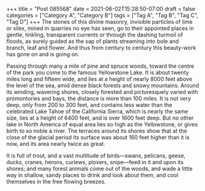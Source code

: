 +++
title = "Post 085568"
date = 2021-06-02T15:28:50-07:00
draft = false
categories = ["Category A", "Category B"]
tags = ["Tag A", "Tag B", "Tag C", "Tag D"]
+++
The stones of this divine masonry, invisible particles of lime or silex, mined in quarries no eye has seen, go to their appointed places in gentle, tinkling, transparent currents or through the dashing turmoil of floods, as surely guided as the sap of plants streaming into bole and branch, leaf and flower. And thus from century to century this beauty-work has gone on and is going on.

Passing through many a mile of pine and spruce woods, toward the centre of the park you come to the famous Yellowstone Lake. It is about twenty miles long and fifteen wide, and lies at a height of nearly 8000 feet above the level of the sea, amid dense black forests and snowy mountains. Around its winding, wavering shores, closely forested and picturesquely varied with promontories and bays, the distance is more than 100 miles. It is not very deep, only from 200 to 300 feet, and contains less water than the celebrated Lake Tahoe of the California Sierra, which is nearly the same size, lies at a height of 6400 feet, and is over 1600 feet deep. But no other lake in North America of equal area lies so high as the Yellowstone, or gives birth to so noble a river. The terraces around its shores show that at the close of the glacial period its surface was about 160 feet higher than it is now, and its area nearly twice as great.

It is full of trout, and a vast multitude of birds—swans, pelicans, geese, ducks, cranes, herons, curlews, plovers, snipe—feed in it and upon its shores; and many forest animals come out of the woods, and wade a little way in shallow, sandy places to drink and look about them, and cool themselves in the free flowing breezes.
